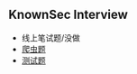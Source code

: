 KnownSec Interview
--
+ 线上笔试题/没做
+ [爬虫题](https://github.com/shellvon/KnownSec-Interview/tree/master/spider)
+ [测试题](https://github.com/shellvon/KnownSec-Interview/tree/master/rpn)